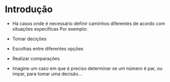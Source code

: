 # Introdução #

- Há casos onde é necessário definir caminhos diferentes de acordo com situações especificas
Por exemplo: 
- Tomar decições
- Escolhas entre diferentes opções
- Realizar comparações

- Imagine um caso em que é preciso determinar se um número é par, ou impar, para tomar uma decisão...